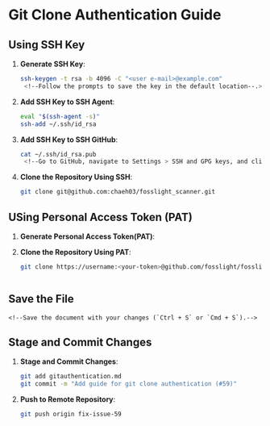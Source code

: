 # Git Clone Authentication Guide


## Using SSH Key

1. **Generate SSH Key**:
   ```bash
   ssh-keygen -t rsa -b 4096 -C "<user e-mail>@example.com"
    <!--Follow the prompts to save the key in the default location--.>

2. **Add SSH Key to SSH Agent**:
   ```bash
   eval "$(ssh-agent -s)"
   ssh-add ~/.ssh/id_rsa

3. **Add SSH Key to SSH GitHub**:
    <!--Copy the SSH key to your clipboard-->
   ```bash
   cat ~/.ssh/id_rsa.pub
    <!--Go to GitHub, navigate to Settings > SSH and GPG keys, and click New SSH key. Paste the key and save.-->

4. **Clone the Repository Using SSH**:
   ```bash
   git clone git@github.com:chaeh03/fosslight_scanner.git


## USing Personal Access Token (PAT)

1. **Generate Personal Access Token(PAT)**:
    <!--Go to GitHub, navigate to Settings > Developer settings > Personal access tokens, and click Generate new token.-->
    <!--Select the necessary scopes and generate the token. Copy the generated token.-->

2. **Clone the Repository Using PAT**:
   ```bash
   git clone https://username:<your-token>@github.com/fosslight/fosslight_scanner.git



## Save the File
    <!--Save the document with your changes (`Ctrl + S` or `Cmd + S`).-->


## Stage and Commit Changes

1. **Stage and Commit Changes**:
    <!--In the terminal, stage and commit your changes:-->
   ```bash
   git add gitauthentication.md
   git commit -m "Add guide for git clone authentication (#59)"

2. **Push to Remote Repository**:
    ```bash
   git push origin fix-issue-59


   